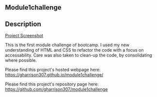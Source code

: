 # <Module1challenge>

## Module1challenge

## Description

[Project Screenshot](./assets/images/README-img.JPG)

This is the first module challenge of bootcamp. I used my new understanding of HTML and CSS to refactor the code with a focus on accessability. Care was also taken to clean-up the code, by consolidating where possible.

Please find this project's hosted webpage here: https://gharrison307.github.io/module1challenge/

Please find this project's repository page here: https://github.com/gharrison307/module1challenge
